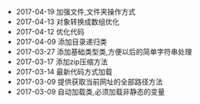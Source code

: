 * 2017-04-19 加强文件,文件夹操作方式
* 2017-04-13 对象转换成数组优化
* 2017-04-12 优化代码
* 2017-04-09 添加目录递归类
* 2017-03-27 添加基础类型类,方便以后的简单字符串处理
* 2017-03-17 添加zip压缩方法
* 2017-03-14 最新代码方式加载
* 2017-03-09 提供获取当前网址的全部路径方法
* 2017-03-09 自动加载类,必须加载非静态的变量
